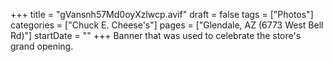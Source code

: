 +++
title = "gVansnh57Md0oyXzlwcp.avif"
draft = false
tags = ["Photos"]
categories = ["Chuck E. Cheese's"]
pages = ["Glendale, AZ (6773 West Bell Rd)"]
startDate = ""
+++
Banner that was used to celebrate the store's grand opening.
